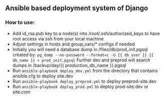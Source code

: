 ## Ansible based deployment system of Django

### How to use:
* Add id_rsa.pub key to a node(s) into /root/.ssh/authorized_keys
to have root access via ssh from your local machine
* Adjust settings in hosts and group_vars/* configs if needed
* Initially you will need a database dump in /files/db/prod_init.pgsql created by:
`pg_dump --no-password --format=c -U {{ db_user }} {{ db_name }} > prod_init.pgsql`
Further dev and preprod will search dumps in /backup/day/{{ production_db_name }}.pgsql
* Run `ansible-playbook deploy_dev.yml` from the directory that contains
ansible.cfg to deploy site.dev
* Run `ansible-playbook deploy_preprod.yml` to deploy preprod-site.dev
* Run `ansible-playbook deploy_prod.yml` to deploy prod-site.dev or site.com